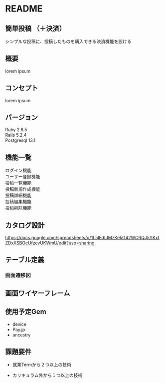 # README

## 簡単投稿 （＋決済）

シンプルな投稿に、投稿したものを購入できる決済機能を設ける

## 概要
lorem ipsum

## コンセプト
lorem ipsum

## バージョン
Ruby 2.6.5  
Rails 5.2.4  
Postgresql 13.1  

## 機能一覧  
ログイン機能  
ユーザー登録機能  
投稿一覧機能  
投稿新規作成機能  
投稿詳細機能  
投稿編集機能  
投稿削除機能  

## カタログ設計
https://docs.google.com/spreadsheets/d/1L5IFdtJMzKekG42WCRQJ5YKxfZDxXSBOcUfzevUKWmU/edit?usp=sharing

## テーブル定義

### 画面遷移図

## 画面ワイヤーフレーム

## 使用予定Gem

- device
- Pay.jp
- ancestry

## 課題要件
* 就業Termから２つ以上の技術  

* カリキュラム外から１つ以上の技術  

